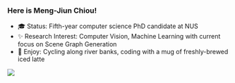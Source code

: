 ### Here is Meng-Jiun Chiou!

- :mortar_board: Status: Fifth-year computer science PhD candidate at NUS
- :sparkles: Research Interest: Computer Vision, Machine Learning with current focus on Scene Graph Generation
- :heartbeat: Enjoy: Cycling along river banks, coding with a mug of freshly-brewed iced latte

<!-- **Languages and Tools:**
<table>
<tbody>
  <tr>
    <td><img src="./assets/python-logo.png" width=90 style="text-align:center;vertical-align:center" /></td>
    <td><img src="./assets/pytorch-logo-dark.png" width=80 style="text-align:center;vertical-align:center" /></td>
    <td><img src="./assets/scikit-learn-logo.png" width=50 style="text-align:center;vertical-align:center" /></td>
    <td><img src="./assets/LightGBM_logo_black_text.svg" width=70 style="text-align:center;vertical-align:center" /></td>
    <td><img src="./assets/xgboost.png" width=50 style="text-align:center;vertical-align:center" /></td>
    <td><img src="./assets/ubuntu-black-and-orange-on-white.gif" width=80 style="text-align:center;vertical-align:center" /></td>
  </tr>
</tbody>
</table> -->

![](https://github-readme-stats.vercel.app/api?username=coldmanck&count_private=true&show_icons=true&hide_rank=false&hide_border=true&include_all_commits=true&theme=default)
<!-- ![](https://github-readme-stats.vercel.app/api/top-langs/?username=coldmanck&hide=cuda,c%2B%2B&layout=compact&hide_border=true) -->

<!--
**coldmanck/coldmanck** is a ✨ _special_ ✨ repository because its `README.md` (this file) appears on your GitHub profile.

Here are some ideas to get you started:

- 🔭 I’m currently working on ...
- 🌱 I’m currently learning ...
- 👯 I’m looking to collaborate on ...
- 🤔 I’m looking for help with ...
- 💬 Ask me about ...
- 📫 How to reach me: ...
- 😄 Pronouns: ...
- ⚡ Fun fact: ...
-->
